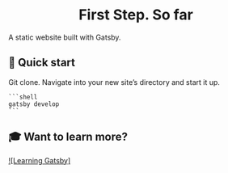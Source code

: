 <h1 align="center">
  First Step. So far
</h1>

A static website built with Gatsby.

## 🚀 Quick start

   Git clone. Navigate into your new site’s directory and start it up.

    ```shell
    gatsby develop
    ```


## 🎓 Want to learn more?

 [![Learning Gatsby]](https://app.netlify.com/start/deploy?repository=https://github.com/gatsbyjs/gatsby-starter-hello-world)


